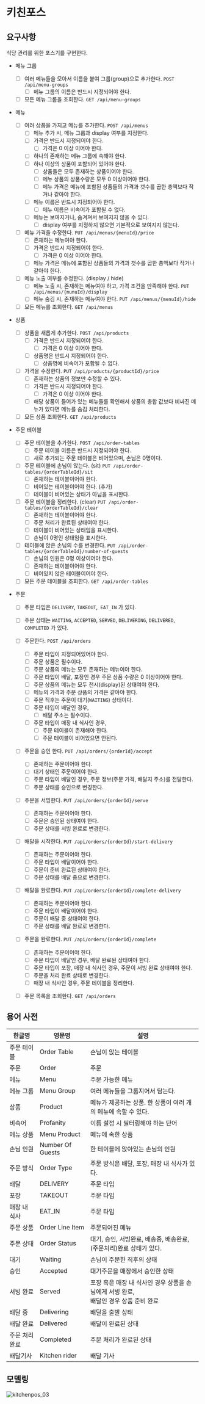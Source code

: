 # 키친포스

## 요구사항

식당 관리를 위한 포스기를 구현한다.

* 메뉴 그룹
  * [ ] 여러 메뉴들을 모아서 이름을 붙여 그룹(group)으로 추가한다. `POST /api/menu-groups`
    * [ ] 메뉴 그룹의 이름은 반드시 지정되어야 한다.
  * [ ] 모든 메뉴 그룹을 조회한다. `GET /api/menu-groups`
* 메뉴
  * [ ] 여러 상품을 가지고 메뉴를 추가한다. `POST /api/menus`
    * [ ] 메뉴 추가 시, 메뉴 그룹과 display 여부를 지정한다.
    * [ ] 가격은 반드시 지정되어야 한다.
      * [ ] 가격은 0 이상 이어야 한다.
    * [ ] 하나의 존재하는 메뉴 그룹에 속해야 한다.
    * [ ] 하나 이상의 상품이 포함되어 있어야 한다.
      * [ ] 상품들은 모두 존재하는 상품이어야 한다.
      * [ ] 메뉴 상품의 상품수량은 모두 0 이상이어야 한다.
      * [ ] 메뉴 가격은 메뉴에 포함된 상품들의 가격과 갯수를 곱한 총액보다 작거나 같아야 한다.
    * [ ] 메뉴 이름은 반드시 지정되어야 한다.
      * [ ] 메뉴 이름은 비속어가 포함될 수 없다.
    * [ ] 메뉴는 보여지거나, 숨겨져서 보여지지 않을 수 있다.
      * [ ] display 여부를 지정하지 않으면 기본적으로 보여지지 않는다.
  * [ ] 메뉴 가격을 수정한다. `PUT /api/menus/{menuId}/price`
    * [ ] 존재하는 메뉴여야 한다.
    * [ ] 가격은 반드시 지정되어야 한다.
      * [ ] 가격은 0 이상 이어야 한다.
    * [ ] 메뉴 가격은 메뉴에 포함된 상품들의 가격과 갯수를 곱한 총액보다 작거나 같아야 한다.
  * [ ] 메뉴 노출 여부를 수정한다. (display / hide)
    * [ ] 메뉴 노출 시, 존재하는 메뉴여야 하고, 가격 조건을 만족해야 한다. `PUT /api/menus/{munuId}/display`
    * [ ] 메뉴 숨김 시, 존재하는 메뉴여야 한다. `PUT /api/menus/{menuId}/hide`
  * [ ] 모든 메뉴를 조회한다. `GET /api/menus`

* 상품
  * [ ] 상품을 새롭게 추가한다. `POST /api/products`
    * [ ] 가격은 반드시 지정되어야 한다.
      * [ ] 가격은 0 이상 이어야 한다.
    * [ ] 상품명은 반드시 지정되어야 한다.
      * [ ] 상품명에 비속어가 포함될 수 없다.
  * [ ] 가격을 수정한다. `PUT /api/products/{productId}/price`
    * [ ] 존재하는 상품의 정보만 수정할 수 있다.
    * [ ] 가격은 반드시 지정되어야 한다.
      * [ ] 가격은 0 이상 이어야 한다.
    * [ ] 해당 상품이 들어가 있는 메뉴들를 확인해서 상품의 총합 값보다 비싸진 메뉴가 있다면 메뉴를 숨김 처리한다.
  * [ ] 모든 상품 조회한다. `GET /api/products`

* 주문 테이블
  * [ ] 주문 테이블을 추가한다. `POST /api/order-tables`
    * [ ] 주문 테이블 이름은 반드시 지정되어야 한다.
    * [ ] 새로 추가되는 주문 테이블은 비어있으며, 손님은 0명이다.
  * [ ] 주문 테이블에 손님이 앉는다. (sit) `PUT /api/order-tables/{orderTableId}/sit`
    * [ ] 존재하는 테이블이어야 한다.
    * [ ] 비어있는 테이블이어야 한다. (추가)
    * [ ] 테이블이 비어있는 상태가 아님을 표시한다.
  * [ ] 주문 테이블을 정리한다. (clear) `PUT /api/order-tables/{orderTableId}/clear`
    * [ ] 존재하는 테이블이어야 한다.
    * [ ] 주문 처리가 완료된 상태여야 한다.
    * [ ] 테이블이 비어있는 상태임을 표시한다.
    * [ ] 손님이 0명인 상태임을 표시한다.
  * [ ] 테이블에 앉은 손님의 수를 변경한다. `PUT /api/order-tables/{orderTableId}/number-of-guests`
    * [ ] 손님의 인원은 0명 이상이어야 한다.
    * [ ] 존재하는 테이블이어야 한다.
    * [ ] 비어있지 않은 테이블이어야 한다.
  * [ ] 모든 주문 테이블을 조회한다. `GET /api/order-tables`

* 주문

  * [ ] 주문 타입은 `DELIVERY`, `TAKEOUT`,` EAT_IN` 가 있다.
  * [ ] 주문 상태는 `WAITING`, `ACCEPTED`, `SERVED`, `DELIVERING`, `DELIVERED`, `COMPLETED` 가 있다.

  * [ ] 주문한다. `POST /api/orders`
    * [ ] 주문 타입이 지정되어있어야 한다.
    * [ ] 주문 상품은 필수이다.
    * [ ] 주문 상품의 메뉴는 모두 존재하는 메뉴여야 한다.
    * [ ] 주문 타입이 배달, 포장인 경우 주문 상품 수량은 0 이상이어야 한다.
    * [ ] 주문 상품의 메뉴는 모두 전시(display)된 상태여야 한다.
    * [ ] 메뉴의 가격과 주문 상품의 가격은 같아야 한다.
    * [ ] 주문 직후는 주문이 대기(`WAITING`) 상태이다.
    * [ ] 주문 타입이 배달인 경우,
      * [ ] 배달 주소는 필수이다.
    * [ ] 주문 타입이 매장 내 식사인 경우,
      * [ ] 주문 테이블이 존재해야 한다.
      * [ ] 주문 테이블이  비어있으면 안된다.
  * [ ] 주문을 승인 한다. `PUT /api/orders/{orderId}/accept`
    * [ ] 존재하는 주문이어야 한다.
    * [ ] 대기 상태인 주문이어야 한다.
    * [ ] 주문 타입이 배달인 경우, 주문 정보(주문 가격, 배달지 주소)를 전달한다. 
    * [ ] 주문 상태를 승인으로 변경한다.
  * [ ] 주문을 서빙한다. `PUT /api/orders/{orderId}/serve`
    * [ ] 존재하는 주문이어야 한다.
    * [ ] 주문은 승인된 상태여야 한다.
    * [ ] 주문 상태를 서빙 완료로 변경한다.
  * [ ] 배달을 시작한다. `PUT /api/orders/{orderId}/start-delivery`
    * [ ] 존재하는 주문이어야 한다.
    * [ ] 주문 타입이 배달이어야 한다.
    * [ ] 주문이 준비 완료된 상태여야 한다.
    * [ ] 주문 상태를 배달 중으로 변경한다.
  * [ ] 배달을 완료한다. `PUT /api/orders/{orderId}/complete-delivery`
    * [ ] 존재하는 주문이어야 한다.
    * [ ] 주문 타입이 배달이어야 한다.
    * [ ] 주문이 배달 중 상태여야 한다.
    * [ ] 주문 상태를 배달 완료로 변경한다.
  * [ ] 주문을 완료한다. `PUT /api/orders/{orderId}/complete`
    * [ ] 존재하는 주문이어야 한다.
    * [ ] 주문 타입이 배달인 경우, 배달 완료된 상태여야 한다.
    * [ ] 주문 타입이 포장, 매장 내 식사인 경우, 주문이 서빙 완료 상태여야 한다.
    * [ ] 주문을 처리 완료 상태로 변경한다.
    * [ ] 매장 내 식사인 경우, 주문 테이블을 정리한다.
  * [ ] 주문 목록을 조회한다. `GET /api/orders`

## 용어 사전

| 한글명         | 영문명           | 설명                                                         |
| -------------- | ---------------- | ------------------------------------------------------------ |
| 주문 테이블    | Order Table      | 손님이 앉는 테이블                                           |
| 주문           | Order            | 주문                                                         |
| 메뉴           | Menu             | 주문 가능한 메뉴                                             |
| 메뉴 그룹      | Menu Group       | 여러 메뉴들을 그룹지어서 담는다.                             |
| 상품           | Product          | 메뉴가 제공하는 상품. 한 상품이 여러 개의 메뉴에 속할 수 있다. |
| 비속어         | Profanity        | 이름 설정 시 필터링해야 하는 단어                            |
| 메뉴 상품      | Menu Product     | 메뉴에 속한 상품                                             |
| 손님 인원      | Number Of Guests | 한 테이블에 앉아있는 손님의 인원                             |
| 주문 방식      | Order Type       | 주문 방식은 배달, 포장, 매장 내 식사가 있다.                 |
| 배달           | DELIVERY         | 주문 타입                                                    |
| 포장           | TAKEOUT          | 주문 타입                                                    |
| 매장 내 식사   | EAT_IN           | 주문 타입                                                    |
| 주문 상품      | Order Line Item  | 주문되어진 메뉴                                              |
| 주문 상태      | Order Status     | 대기, 승인, 서빙완료, 배송중, 배송완료, (주문처리)완료 상태가 있다. |
| 대기           | Waiting          | 손님이 주문한 직후의 상태                                    |
| 승인           | Accepted         | 대기주문을 매장에서 승인한 상태                              |
| 서빙 완료      | Served           | 포장 혹은 매장 내 식사인 경우 상품을 손님에게 서빙 완료,<br />배달인 경우 상품 준비 완료 |
| 배달 중        | Delivering       | 배달을 출발 상태                                             |
| 배달 완료      | Delivered        | 배달이 완료된 상태                                           |
| 주문 처리 완료 | Completed        | 주문 처리가 완료된 상태                                      |
| 배달기사       | Kitchen rider    | 배달 기사                                                    |

## 모델링

![kitchenpos_03](https://user-images.githubusercontent.com/35985636/127991426-ffafdfb7-bcbe-4054-812f-d37d8729a140.png)
